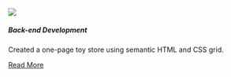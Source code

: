 <section class="tile">


<img class="project-img responsive" src="assets/template-php.png">

##### Back-end Development

Created a one-page toy store using semantic HTML and CSS grid.

[Read More](./portfolio/back-end.html)

</section>


